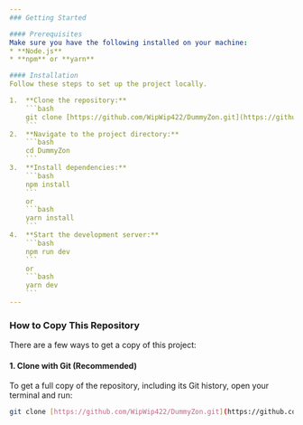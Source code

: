 ```yaml
---
### Getting Started

#### Prerequisites
Make sure you have the following installed on your machine:
* **Node.js**
* **npm** or **yarn**

#### Installation
Follow these steps to set up the project locally.

1.  **Clone the repository:**
    ```bash
    git clone [https://github.com/WipWip422/DummyZon.git](https://github.com/WipWip422/DummyZon.git)
    ```
2.  **Navigate to the project directory:**
    ```bash
    cd DummyZon
    ```
3.  **Install dependencies:**
    ```bash
    npm install
    ```
    or
    ```bash
    yarn install
    ```
4.  **Start the development server:**
    ```bash
    npm run dev
    ```
    or
    ```bash
    yarn dev
    ```
---
```

### How to Copy This Repository

There are a few ways to get a copy of this project:

#### 1. Clone with Git (Recommended)
To get a full copy of the repository, including its Git history, open your terminal and run:

```bash
git clone [https://github.com/WipWip422/DummyZon.git](https://github.com/WipWip422/DummyZon.git)
